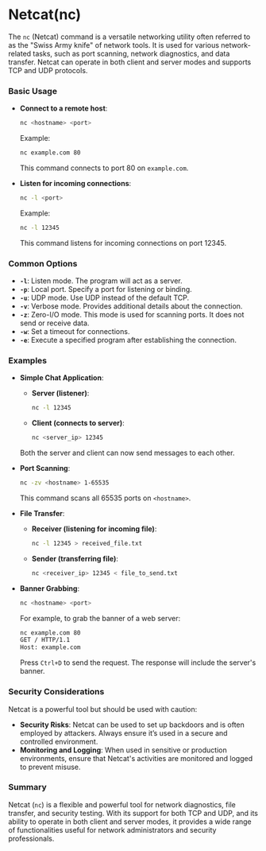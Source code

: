# Netcat(nc)
The `nc` (Netcat) command is a versatile networking utility often referred to as the "Swiss Army knife" of network tools. It is used for various network-related tasks, such as port scanning, network diagnostics, and data transfer. Netcat can operate in both client and server modes and supports TCP and UDP protocols.

### Basic Usage

- **Connect to a remote host**:
  ```sh
  nc <hostname> <port>
  ```
  Example:
  ```sh
  nc example.com 80
  ```
  This command connects to port 80 on `example.com`.

- **Listen for incoming connections**:
  ```sh
  nc -l <port>
  ```
  Example:
  ```sh
  nc -l 12345
  ```
  This command listens for incoming connections on port 12345.

### Common Options

- **`-l`**: Listen mode. The program will act as a server.
- **`-p`**: Local port. Specify a port for listening or binding.
- **`-u`**: UDP mode. Use UDP instead of the default TCP.
- **`-v`**: Verbose mode. Provides additional details about the connection.
- **`-z`**: Zero-I/O mode. This mode is used for scanning ports. It does not send or receive data.
- **`-w`**: Set a timeout for connections.
- **`-e`**: Execute a specified program after establishing the connection.

### Examples

- **Simple Chat Application**:
  - **Server (listener)**:
    ```sh
    nc -l 12345
    ```
  - **Client (connects to server)**:
    ```sh
    nc <server_ip> 12345
    ```
  Both the server and client can now send messages to each other.

- **Port Scanning**:
  ```sh
  nc -zv <hostname> 1-65535
  ```
  This command scans all 65535 ports on `<hostname>`.

- **File Transfer**:
  - **Receiver (listening for incoming file)**:
    ```sh
    nc -l 12345 > received_file.txt
    ```
  - **Sender (transferring file)**:
    ```sh
    nc <receiver_ip> 12345 < file_to_send.txt
    ```

- **Banner Grabbing**:
  ```sh
  nc <hostname> <port>
  ```
  For example, to grab the banner of a web server:
  ```sh
  nc example.com 80
  GET / HTTP/1.1
  Host: example.com
  ```
  Press `Ctrl+D` to send the request. The response will include the server's banner.

### Security Considerations

Netcat is a powerful tool but should be used with caution:

- **Security Risks**: Netcat can be used to set up backdoors and is often employed by attackers. Always ensure it’s used in a secure and controlled environment.
- **Monitoring and Logging**: When used in sensitive or production environments, ensure that Netcat's activities are monitored and logged to prevent misuse.

### Summary

Netcat (`nc`) is a flexible and powerful tool for network diagnostics, file transfer, and security testing. With its support for both TCP and UDP, and its ability to operate in both client and server modes, it provides a wide range of functionalities useful for network administrators and security professionals.
